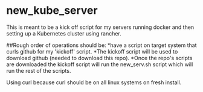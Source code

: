 # new_kube_server

This is meant to be a kick off script for my servers running docker
and then setting up a Kubernetes cluster using rancher.

##Rough order of operations should be:
*have a script on target system that curls github for my 'kickoff' script.
*The kickoff script will be used to download github (needed to download this repo).
*Once the repo's scripts are downloaded the kickoff script will run the new_serv.sh script which will 
run the rest of the scripts.

Using curl because curl should be on all linux systems on fresh install.

